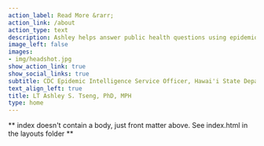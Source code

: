```yaml
---
action_label: Read More &rarr;
action_link: /about
action_type: text
description: Ashley helps answer public health questions using epidemiologic methods. Her work focuses on increasing access to healthcare, data science, and novel technologies.
image_left: false
images:
- img/headshot.jpg
show_action_link: true
show_social_links: true
subtitle: CDC Epidemic Intelligence Service Officer, Hawai'i State Department of Health
text_align_left: true
title: LT Ashley S. Tseng, PhD, MPH
type: home
---
```


** index doesn't contain a body, just front matter above.
See index.html in the layouts folder **
